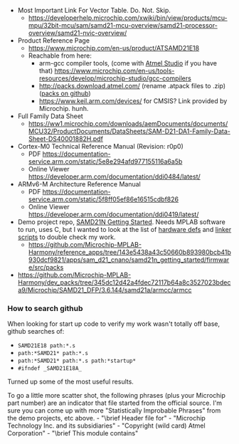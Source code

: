 
[dsheet]:https://ww1.microchip.com/downloads/aemDocuments/documents/MCU32/ProductDocuments/DataSheets/SAM-D21-DA1-Family-Data-Sheet-DS40001882H.pdf
[trm]:https://developer.arm.com/documentation/ddi0484/latest/
[arch]:https://documentation-service.arm.com/static/5f8ff05ef86e16515cdbf826

- Most Important Link For Vector Table. Do. Not. Skip.
    - https://developerhelp.microchip.com/xwiki/bin/view/products/mcu-mpu/32bit-mcu/sam/samd21-mcu-overview/samd21-processor-overview/samd21-nvic-overview/
- Product Reference Page
    - https://www.microchip.com/en-us/product/ATSAMD21E18
    - Reachable from here:
        - arm-gcc compiler tools, (come with [Atmel Studio](https://www.microchip.com/en-us/tools-resources/develop/microchip-studio) if you have that) https://www.microchip.com/en-us/tools-resources/develop/microchip-studio/gcc-compilers
        - http://packs.download.atmel.com/ (rename .atpack files to .zip) ([packs on github](https://github.com/Microchip-MPLAB-Harmony/dev_packs/tree/master/Microchip))
        - https://www.keil.arm.com/devices/ for CMSIS? Link provided by Microchip. hunh.
- Full Family Data Sheet
    - https://ww1.microchip.com/downloads/aemDocuments/documents/MCU32/ProductDocuments/DataSheets/SAM-D21-DA1-Family-Data-Sheet-DS40001882H.pdf
- Cortex-M0 Technical Reference Manual (Revision: r0p0) 
    - PDF https://documentation-service.arm.com/static/5e8e294afd977155116a6a5b  
    - Online Viewer https://developer.arm.com/documentation/ddi0484/latest/
- ARMv6-M Architecture Reference Manual
    - PDF https://documentation-service.arm.com/static/5f8ff05ef86e16515cdbf826
    - Online Viewer https://developer.arm.com/documentation/ddi0419/latest/
- Demo project repo, [SAMD21N Getting Started](https://github.com/Microchip-MPLAB-Harmony/reference_apps/blob/143e5438a43c50660b893980bcb41b930dcf9821/apps/sam_d21_cnano/samd21n_getting_started/). Needs MPLAB software to run, uses C, but I wanted to look at the list of [hardware defs](https://github.com/Microchip-MPLAB-Harmony/reference_apps/tree/143e5438a43c50660b893980bcb41b930dcf9821/apps/sam_d21_cnano/samd21n_getting_started/firmware/src/config/sam_d21_cnano) and [linker scripts](https://github.com/Microchip-MPLAB-Harmony/reference_apps/blob/143e5438a43c50660b893980bcb41b930dcf9821/apps/sam_d21_cnano/samd21n_getting_started/firmware/src/config/sam_d21_cnano/ATSAMD21G17D.ld) to double check my work. 
    - https://github.com/Microchip-MPLAB-Harmony/reference_apps/tree/143e5438a43c50660b893980bcb41b930dcf9821/apps/sam_d21_cnano/samd21n_getting_started/firmware/src/packs
- https://github.com/Microchip-MPLAB-Harmony/dev_packs/tree/345dc12d42a4fdec72117b64a8c3527023bdeca9/Microchip/SAMD21_DFP/3.6.144/samd21a/armcc/armcc

### How to search github

When looking for start up code to verify my work wasn't totally off base, github searches of: 
- `SAMD21E18 path:*.s`
- `path:*SAMD21* path:*.s` 
- `path:*SAMD21* path:*.s path:*startup*`
- `#ifndef _SAMD21E18A_`

Turned up some of the most useful results. 

To go a little more scatter shot, the following phrases (plus your Microchip part number) are an indicator that file started from the official source. I'm sure you can come up with more "Statistically Improbable Phrases" from the demo projects, etc above. 
    - "\brief Header file for"
    - "Microchip Technology Inc. and its subsidiaries"
    - "Copyright (wild card) Atmel Corporation"
    - "\brief This module contains"